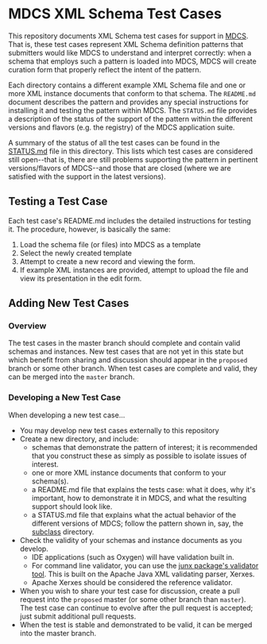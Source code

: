 # MDCS XML Schema Test Cases

This repository documents XML Schema test cases for support in
[MDCS](https://github.com/usnistgov/MDCS).  That is, these test cases
represent XML Schema definition patterns that submitters would like
MDCS to understand and interpret correctly: when a schema that employs
such a pattern is loaded into MDCS, MDCS will create curation form
that properly reflect the intent of the pattern.

Each directory contains a different example XML Schema file and one or
more XML instance documents that conform to that schema.  The
`README.md` document describes the pattern and provides any special
instructions for installing it and testing the pattern within MDCS.
The `STATUS.md` file provides a description of the status of the
support of the pattern within the different versions and flavors
(e.g. the registry) of the MDCS application suite.

A summary of the status of all the test cases can be found in the
[STATUS.md](STATUS.md) file in this directory.  This lists which test
cases are considered still open--that is, there are still problems
supporting the pattern in pertinent versions/flavors of MDCS--and
those that are closed (where we are satisfied with the support in the
latest versions).

## Testing a Test Case

Each test case's README.md includes the detailed instructions for
testing it.  The procedure, however, is basically the same:

1. Load the schema file (or files) into MDCS as a template
2. Select the newly created template
3. Attempt to create a new record and viewing the form.
4. If example XML instances are provided, attempt to upload the file
   and view its presentation in the edit form.

## Adding New Test Cases

### Overview

The test cases in the master branch should complete and contain valid
schemas and instances.  New test cases that are not yet in this state
but which benefit from sharing and discussion should appear in the
`proposed` branch or some other branch.  When test cases are complete
and valid, they can be merged into the `master` branch.

### Developing a New Test Case

When developing a new test case...
* You may develop new test cases externally to this repository
* Create a new directory, and include:
  * schemas that demonstrate the pattern of interest; it is
    recommended that you construct these as simply as possible to
    isolate issues of interest.
  * one or more XML instance documents that conform to your schema(s).
  * a README.md file that explains the tests case: what it does, why
    it's important, how to demonstrate it in MDCS, and what the
    resulting support should look like.
  * a STATUS.md file that explains what the actual behavior of the
    different versions of MDCS; follow the pattern shown in, say, the
    [subclass](subclass/STATUS.md) directory.
* Check the validity of your schemas and instance documents as you
  develop.
  * IDE applications (such as Oxygen) will have validation built in.
  * For command line validator, you can use the [junx package's
    validator tool](https://github.com/RayPlante/junx).  This is built
    on the Apache Java XML validating parser, Xerxes. 
  * Apache Xerxes should be considered the reference validator.
* When you wish to share your test case for discussion, create a pull
  request into the `proposed` master (or some other branch than
  `master`).  The test case can continue to evolve after the pull
  request is accepted; just submit additional pull requests.
* When the test is stable and demonstrated to be valid, it can be
  merged into the master branch.  


